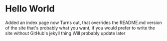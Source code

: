 # Hello World

Added an index page now
Turns out, that overrides the README.md version of the site
that's probably what you want, if you would prefer to write the site without GitHub's jekyll thing
Will probably update later
